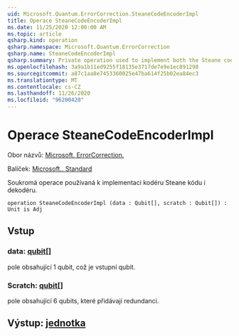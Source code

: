 ```yaml
---
uid: Microsoft.Quantum.ErrorCorrection.SteaneCodeEncoderImpl
title: Operace SteaneCodeEncoderImpl
ms.date: 11/25/2020 12:00:00 AM
ms.topic: article
qsharp.kind: operation
qsharp.namespace: Microsoft.Quantum.ErrorCorrection
qsharp.name: SteaneCodeEncoderImpl
qsharp.summary: Private operation used to implement both the Steane code encoder and decoder.
ms.openlocfilehash: 3a9a1b11ed9255f18135e3717de7e9e1ec891298
ms.sourcegitcommit: a87c1aa8e7453360025e47ba614f25b02ea84ec3
ms.translationtype: MT
ms.contentlocale: cs-CZ
ms.lasthandoff: 11/26/2020
ms.locfileid: "96200420"
---
```

# <a name="steanecodeencoderimpl-operation"></a>Operace SteaneCodeEncoderImpl

Obor názvů: [Microsoft. ErrorCorrection.](xref:Microsoft.Quantum.ErrorCorrection)

Balíček: [Microsoft.. Standard](https://nuget.org/packages/Microsoft.Quantum.Standard)


Soukromá operace používaná k implementaci kodéru Steane kódu i dekodéru.

```qsharp
operation SteaneCodeEncoderImpl (data : Qubit[], scratch : Qubit[]) : Unit is Adj
```


## <a name="input"></a>Vstup

### <a name="data--qubit"></a>data: [qubit](xref:microsoft.quantum.lang-ref.qubit)[]

pole obsahující 1 qubit, což je vstupní qubit.


### <a name="scratch--qubit"></a>Scratch: [qubit](xref:microsoft.quantum.lang-ref.qubit)[]

pole obsahující 6 qubits, které přidávají redundanci.



## <a name="output--unit"></a>Výstup: [jednotka](xref:microsoft.quantum.lang-ref.unit)

